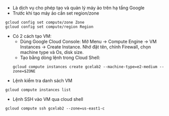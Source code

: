 
- Là dịch vụ cho phép tạo và quản lý máy ảo trên hạ tầng Google
- Trước khi tạo máy ảo cần set region/zone
```
gcloud config set compute/zone Zone
gcloud config set compute/region Region
```
- Có 2 cách tạo VM:
	- Dùng Google Cloud Console: Mở Menu -> Compute Engine -> VM Instances -> Create Instance. Nhớ đặt tên, chỉnh Firewall, chọn machine type và Os, disk size.
	- Tạo bằng dòng lệnh trong Cloud Shell:
	```
	gcloud compute instances create gcelab2 --machine-type=e2-medium --zone=$ZONE

	```
- Lệnh kiểm tra danh sách VM
```
gcloud compute instances list

```
- Lệnh SSH vào VM qua cloud shell
```
gcloud compute ssh gcelab2 --zone=us-east1-c

```
